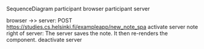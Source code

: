 SequenceDiagram
participant browser
participant server

browser ->> server: POST https://studies.cs.helsinki.fi/exampleapp/new_note_spa
activate server
note right of server: The server saves the note. It then re-renders the component.
deactivate server

